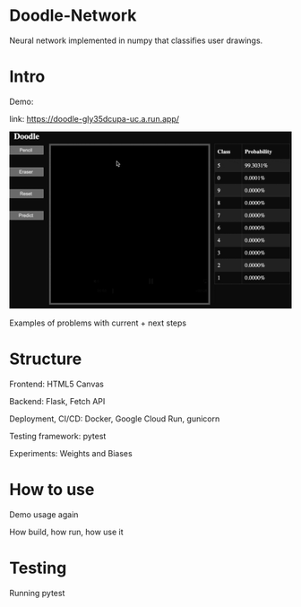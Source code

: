 # Doodle-Network

Neural network implemented in numpy that classifies user drawings. 

# Intro 

Demo: 

link: https://doodle-gly35dcupa-uc.a.run.app/

![](https://github.com/williamyeh0/Doodle-Network/blob/main/doodle.gif)

Examples of problems with current + next steps

# Structure

Frontend: HTML5 Canvas

Backend: Flask, Fetch API

Deployment, CI/CD: Docker, Google Cloud Run, gunicorn

Testing framework: pytest

Experiments: Weights and Biases

# How to use

Demo usage again

How build, how run, how use it 

# Testing

Running pytest
